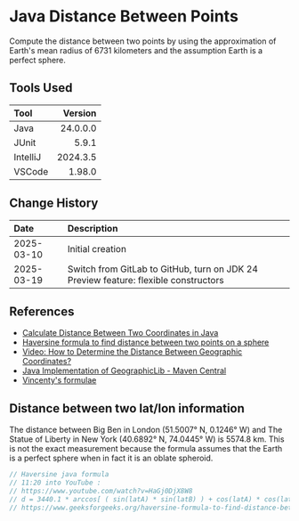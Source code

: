 # Java Distance Between Points

Compute the distance between two points by using the approximation of Earth's mean radius of 6731 kilometers
and the assumption Earth is a perfect sphere.

## Tools Used

| Tool     |  Version |
|:---------|---------:|
| Java     | 24.0.0.0 |
| JUnit    |    5.9.1 |
| IntelliJ | 2024.3.5 |
| VSCode   |   1.98.0 |

## Change History

| Date       | Description                                                                         |
|:-----------|:------------------------------------------------------------------------------------|
| 2025-03-10 | Initial creation                                                                    |
| 2025-03-19 | Switch from GitLab to GitHub, turn on JDK 24 Preview feature: flexible constructors |

## References

* [Calculate Distance Between Two Coordinates in Java](https://www.baeldung.com/java-find-distance-between-points)
* [Haversine formula to find distance between two points on a sphere](https://www.geeksforgeeks.org/haversine-formula-to-find-distance-between-two-points-on-a-sphere/)
* [Video: How to Determine the Distance Between Geographic Coordinates?](https://www.youtube.com/watch?v=HaGj0DjX8W8)
* [Java Implementation of GeographicLib - Maven Central](https://mvnrepository.com/artifact/net.sf.geographiclib/GeographicLib-Java)
* [Vincenty's formulae](https://en.wikipedia.org/wiki/Vincenty's_formulae)

## Distance between two lat/lon information

The distance between Big Ben in London (51.5007° N, 0.1246° W) and The Statue of Liberty in
New York (40.6892° N, 74.0445° W) is 5574.8 km. 
This is not the exact measurement because the
formula assumes that the Earth is a perfect sphere when in fact it is an oblate spheroid.

```java
// Haversine java formula
// 11:20 into YouTube :
// https://www.youtube.com/watch?v=HaGj0DjX8W8
// d = 3440.1 * arccos[ ( sin(latA) * sin(latB) ) + cos(latA) * cos(latB) * cos(lonA - lonB) ]
// https://www.geeksforgeeks.org/haversine-formula-to-find-distance-between-two-points-on-a-sphere/
```
